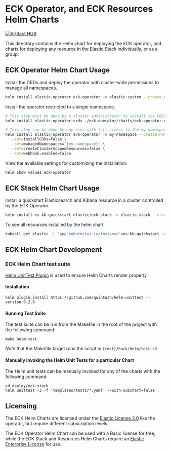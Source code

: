 # ECK Operator, and ECK Resources Helm Charts

[![Artifact HUB](https://img.shields.io/endpoint?url=https://artifacthub.io/badge/repository/elastic)](https://artifacthub.io/packages/search?repo=elastic)

This directory contains the Helm chart for deploying the ECK operator, and charts for deploying any resource in the Elastic Stack individually, or as a group.

## ECK Operator Helm Chart Usage

Install the CRDs and deploy the operator with cluster-wide permissions to manage all namespaces.

```sh
helm install elastic-operator eck-operator -n elastic-system --create-namespace 
```

Install the operator restricted to a single namespace. 

```sh
# This step must be done by a cluster administrator to install the CRDs -- which are global resources.
helm install elastic-operator-crds ./eck-operator/charts/eck-operator-crds

# This step can be done by any user with full access to the my-namespace namespace.
helm install elastic-operator eck-operator -n my-namespace --create-namespace \
  --set=installCRDs=false \
  --set=managedNamespaces='{my-namespace}' \
  --set=createClusterScopedResources=false \
  --set=webhook.enabled=false
```

View the available settings for customizing the installation.

```sh
helm show values eck-operator
```

## ECK Stack Helm Chart Usage

Install a quickstart Elasticsearch and Kibana resource in a cluster controlled by the ECK Operator.

```sh
helm install es-kb-quickstart elastic/eck-stack -n elastic-stack --create-namespace
```

To see all resources installed by the helm chart

```sh
kubectl get elastic -l "app.kubernetes.io/instance"=es-kb-quickstart -n elastic-stack
```

## ECK Helm Chart Development

### ECK Helm Chart test suite

[Helm UnitTest Plugin](https://github.com/quintush/helm-unittest) is used to ensure Helm Charts render properly.

#### Installation

```
helm plugin install https://github.com/quintush/helm-unittest --version 0.2.8
```

#### Running Test Suite

The test suite can be run from the Makefile in the root of the project with the following command:

```
make helm-test
```

*Note* that the Makefile target runs the script in `{root}/hack/helm/test.sh`

#### Manually invoking the Helm Unit Tests for a particular Chart

The Helm unit tests can be manually invoked for any of the charts with the following command:

```
cd deploy/eck-stack
helm unittest -3 -f 'templates/tests/*.yaml' --with-subchart=false .
```

## Licensing

The ECK Helm Charts are licensed under the [Elastic License 2.0](https://www.elastic.co/licensing/elastic-license) like the operator, but require different subscription levels.

The ECK Operator Helm Chart can be used with a Basic license for free, while the ECK Stack and Resources Helm Charts require an [Elastic Enterprise License](https://www.elastic.co/subscriptions) for use.
